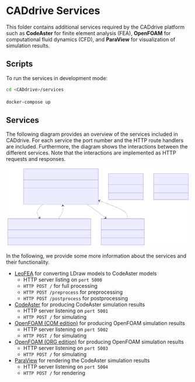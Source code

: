# CADdrive Services

This folder contains additional services required by the CADdrive platform such as **CodeAster** for finite element analysis (FEA), **OpenFOAM** for computational fluid dynamics (CFD), and **ParaView** for visualization of simulation results.

## Scripts

To run the services in development mode:

```sh
cd <CADdrive>/services

docker-compose up
```

## Services

The following diagram provides an overview of the services included in CADdrive.
For each service the port number and the HTTP route handlers are included.
Furthermore, the diagram shows the interactions between the different services.
Note that the interactions are implemented as HTTP requests and responses.

![Services](../diagrams/services.svg)

In the following, we provide some more information about the services and their functionality.

* [LeoFEA](./leofea/) for converting LDraw models to CodeAster models
  * HTTP server listing on ``port 5000``
  * ``HTTP POST /`` for full processing
  * ``HTTP POST /preprocess`` for preprocessing
  * ``HTTP POST /postprocess`` for postprocessing
* [CodeAster](./codeaster/) for producing CodeAster simulation results
  * HTTP server listening on ``port 5001``
  * ``HTTP POST /`` for simulating
* [OpenFOAM (COM edition)](./openfoam/com/) for producing OpenFOAM simulation results
  * HTTP server listening on ``port 5002``
  * ``HTTP POST /`` for simulating
* [OpenFOAM (ORG edition)](./openfoam/org/) for producing OpenFOAM simulation results
  * HTTP server listening on ``port 5003``
  * ``HTTP POST /`` for simulating
* [ParaView](./paraview/) for rendering the CodeAster simulation results
  * HTTP server listening on ``port 5004``
  * ``HTTP POST /`` for rendering
